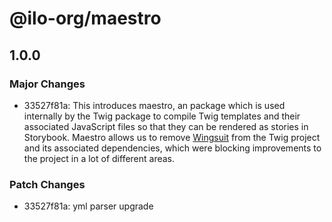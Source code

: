 # @ilo-org/maestro

## 1.0.0

### Major Changes

- 33527f81a: This introduces maestro, an package which is used internally by the Twig package to compile Twig templates and their associated JavaScript files so that they can be rendered as stories in Storybook. Maestro allows us to remove [Wingsuit](https://wingsuit-designsystem.github.io/) from the Twig project and its associated dependencies, which were blocking improvements to the project in a lot of different areas.

### Patch Changes

- 33527f81a: yml parser upgrade
